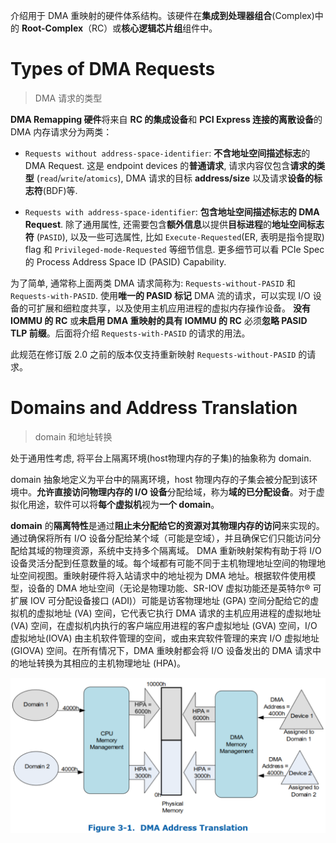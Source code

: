 
介绍用于 DMA 重映射的硬件体系结构。该硬件在**集成到处理器组合**(Complex)中的 **Root-Complex**（RC）或**核心逻辑芯片组**组件中。

# Types of DMA Requests

> DMA 请求的类型

**DMA Remapping 硬件**将来自 **RC 的集成设备**和 **PCI Express 连接的离散设备**的 DMA 内存请求分为两类：

* `Requests without address-space-identifier`: **不含地址空间描述标志**的 DMA Request. 这是 endpoint devices 的**普通请求**, 请求内容仅包含**请求的类型** (`read`/`write`/`atomics`), DMA 请求的目标 **address/size** 以及请求**设备的标志符**(BDF)等.

* `Requests with address-space-identifier`: **包含地址空间描述标志的 DMA Request**. 除了通用属性, 还需要包含**额外信息**以提供**目标进程**的**地址空间标志符** (`PASID`), 以及一些可选属性, 比如 `Execute-Requested`(ER, 表明是指令提取) flag 和 `Privileged-mode-Requested` 等细节信息. 更多细节可以看 PCIe Spec 的 Process Address Space ID (PASID) Capability.

为了简单, 通常称上面两类 DMA 请求简称为: `Requests-without-PASID` 和 `Requests-with-PASID`. 使用**唯一的 PASID 标记** DMA 流的请求，可以实现 I/O 设备的可扩展和细粒度共享，以及使用主机应用进程的虚拟内存操作设备。 **没有 IOMMU 的 RC** 或**未启用 DMA 重映射的具有 IOMMU 的 RC** 必须**忽略 PASID TLP 前缀**。后面将介绍 `Requests-with-PASID` 的请求的用法。

此规范在修订版 2.0 之前的版本仅支持重新映射 `Requests-without-PASID` 的请求。

# Domains and Address Translation

> domain 和地址转换

处于通用性考虑, 将平台上隔离环境(host物理内存的子集)的抽象称为 domain.

domain 抽象地定义为平台中的隔离环境，host 物理内存的子集会被分配到该环境中。**允许直接访问物理内存的 I/O 设备**分配给域，称为**域的已分配设备**。对于虚拟化用途，软件可以将**每个虚拟机**视为**一个 domain**。

**domain** 的**隔离特性**是通过**阻止未分配给它的资源对其物理内存的访问**来实现的。通过确保将所有 I/O 设备分配给某个域（可能是空域），并且确保它们只能访问分配给其域的物理资源，系统中支持多个隔离域。 DMA 重新映射架构有助于将 I/O 设备灵活分配到任意数量的域。每个域都有可能不同于主机物理地址空间的物理地址空间视图。重映射硬件​​将入站请求中的地址视为 DMA 地址。根据软件使用模型，设备的 DMA 地址空间（无论是物理功能、SR-IOV 虚拟功能还是英特尔® 可扩展 IOV 可分配设备接口 (ADI)）可能是访客物理地址 (GPA) 空间分配给它的虚拟机的虚拟地址 (VA) 空间，它代表它执行 DMA 请求的主机应用进程的虚拟地址 (VA) 空间，在虚拟机内执行的客户端应用进程的客户虚拟地址 (GVA) 空间，I/O 虚拟地址(IOVA) 由主机软件管理的空间，或由来宾软件管理的来宾 I/O 虚拟地址 (GIOVA) 空间。在所有情况下，DMA 重映射都会将 I/O 设备发出的 DMA 请求中的地址转换为其相应的主机物理地址 (HPA)。







![2022-11-11-11-00-41.png](./images/2022-11-11-11-00-41.png)


